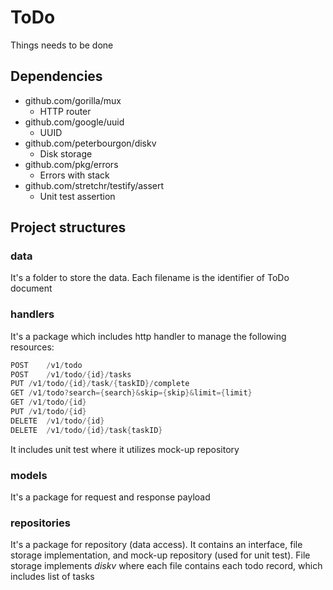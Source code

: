 # ToDo
Things needs to be done

## Dependencies
* github.com/gorilla/mux
    * HTTP router
* github.com/google/uuid
    * UUID
* github.com/peterbourgon/diskv
    * Disk storage
* github.com/pkg/errors
    * Errors with stack
* github.com/stretchr/testify/assert
    * Unit test assertion

## Project structures
### data
It's a folder to store the data.
Each filename is the identifier of ToDo document

### handlers
It's a package which includes http handler to manage the following resources:
``` go
POST    /v1/todo
POST    /v1/todo/{id}/tasks
PUT	/v1/todo/{id}/task/{taskID}/complete
GET	/v1/todo?search={search}&skip={skip}&limit={limit}
GET	/v1/todo/{id}
PUT	/v1/todo/{id}
DELETE  /v1/todo/{id}
DELETE	/v1/todo/{id}/task{taskID}
```
It includes unit test where it utilizes mock-up repository

### models
It's a package for request and response payload

### repositories
It's a package for repository (data access).  It contains an interface, file storage implementation, 
and mock-up repository (used for unit test).
File storage implements *diskv* where each file
contains each todo record, which includes list of tasks



